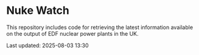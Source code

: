 # Nuke Watch

This repository includes code for retrieving the latest information available on the output of EDF nuclear power plants in the UK.

Last updated: 2025-08-03 13:30